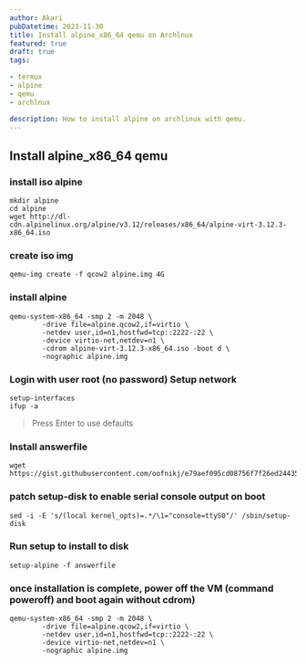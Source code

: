 ```yaml
---
author: Akari
pubDatetime: 2023-11-30
title: Install alpine_x86_64 qemu on Archlnux
featured: true
draft: true
tags:

- termux
- alpine
- qemu
- archlnux

description: How to install alpine on archlinux with qemu.
---
```


## Install alpine_x86_64 qemu

### install iso alpine

```
mkdir alpine
cd alpine
wget http://dl-cdn.alpinelinux.org/alpine/v3.12/releases/x86_64/alpine-virt-3.12.3-x86_64.iso
```

### create iso img

```
qemu-img create -f qcow2 alpine.img 4G
```

### install alpine

```
qemu-system-x86_64 -smp 2 -m 2048 \
        -drive file=alpine.qcow2,if=virtio \
        -netdev user,id=n1,hostfwd=tcp::2222-:22 \
        -device virtio-net,netdev=n1 \
        -cdrom alpine-virt-3.12.3-x86_64.iso -boot d \
        -nographic alpine.img
```

### Login with user root (no password) Setup network

```
setup-interfaces
ifup -a
```

> Press Enter to use defaults

### Install answerfile

```
wget https://gist.githubusercontent.com/oofnikj/e79aef095cd08756f7f26ed244355d62/raw/answerfile
```

### patch setup-disk to enable serial console output on boot

```
sed -i -E 's/(local kernel_opts)=.*/\1="console=ttyS0"/' /sbin/setup-disk
```

### Run setup to install to disk

```
setup-alpine -f answerfile
```

### once installation is complete, power off the VM (command poweroff) and boot again without cdrom)

```
qemu-system-x86_64 -smp 2 -m 2048 \
        -drive file=alpine.qcow2,if=virtio \
        -netdev user,id=n1,hostfwd=tcp::2222-:22 \
        -device virtio-net,netdev=n1 \
        -nographic alpine.img
```
